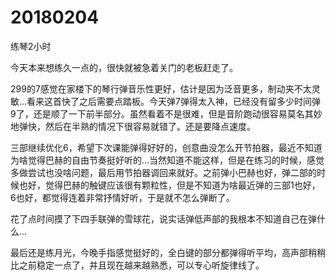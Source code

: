 # 20180204

练琴2小时

今天本来想练久一点的，很快就被急着关门的老板赶走了。

299的7感觉在家楼下的琴行弹音乐性更好，估计是因为泛音更多，制动夹不太灵敏...看来这首快了之后需要点踏板。今天弹7弹得太入神，已经没有留多少时间弹9了，还是顺了一下前半部分。虽然看着不是很难，但是音阶跑动很容易莫名其妙地弹快，然后在半熟的情况下很容易就错了。还是要降点速度。

三部继续优化6，希望下次课能弹得好好的，创意曲没怎么开节拍器，最近不知道为啥觉得巴赫的自由节奏挺好听的...当然知道不能这样，但是在练习的时候，感觉多做尝试也没啥问题，最后用节拍器调回来就好。之前弹小巴赫也好，弹二部的时候也好，觉得巴赫的触键应该很有颗粒性，但是不知道为啥最近弹的三部1也好，6也好，都觉得连着非常抒情好听，于是就不怎么弹断了。

花了点时间摸了下四手联弹的雪球花，说实话弹低声部的我根本不知道自己在弹什么...

最后还是练月光，今晚手指感觉挺好的，全白键的部分都弹得听平均，高声部稍稍比之前稳定一点了，并且现在越来越熟悉，可以专心听旋律线了。
